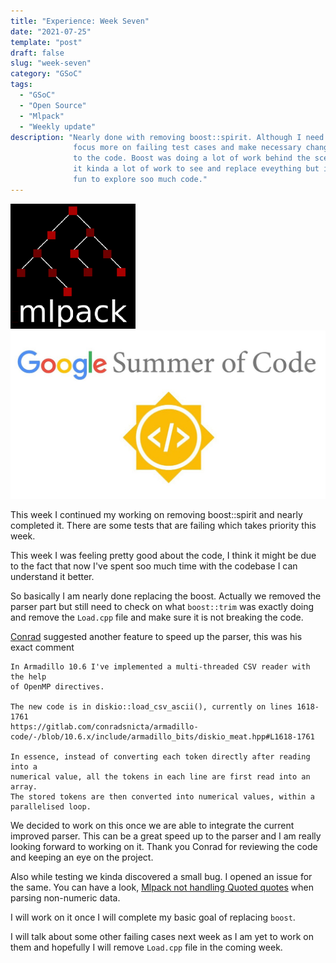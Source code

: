 ```yaml
---
title: "Experience: Week Seven"
date: "2021-07-25"
template: "post"
draft: false
slug: "week-seven"
category: "GSoC"
tags:
  - "GSoC"
  - "Open Source"
  - "Mlpack"
  - "Weekly update"
description: "Nearly done with removing boost::spirit. Although I need to
              focus more on failing test cases and make necessary changes
              to the code. Boost was doing a lot of work behind the scenes,
              it kinda a lot of work to see and replace eveything but it's
              fun to explore soo much code."
---
```


![mlpack-logo.png](/media/mlpack-logo.png)
![gsoc-logo.png](/media/gsoc-logo.png)

This week I continued my working on removing boost::spirit and nearly completed it. There are some
tests that are failing which takes priority this week.

This week I was feeling pretty good about the code, I think it might be due to the fact that now
I've spent soo much time with the codebase I can understand it better.

So basically I am nearly done replacing the boost. Actually we removed the parser part but still
need to check on what `boost::trim` was exactly doing and remove the `Load.cpp` file and make sure
it is not breaking the code.

[Conrad](https://github.com/conradsnicta) suggested another feature to speed up the parser,
this was his exact comment
```
In Armadillo 10.6 I've implemented a multi-threaded CSV reader with the help
of OpenMP directives.

The new code is in diskio::load_csv_ascii(), currently on lines 1618-1761
https://gitlab.com/conradsnicta/armadillo-code/-/blob/10.6.x/include/armadillo_bits/diskio_meat.hpp#L1618-1761

In essence, instead of converting each token directly after reading into a
numerical value, all the tokens in each line are first read into an array.
The stored tokens are then converted into numerical values, within a
parallelised loop.
```

We decided to work on this once we are able to integrate the current improved parser. This can be
a great speed up to the parser and I am really looking forward to working on it. Thank you Conrad
for reviewing the code and keeping an eye on the project.

Also while testing we kinda discovered a small bug. I opened an issue for the same. You can have a
look, [Mlpack not handling Quoted quotes](https://github.com/mlpack/mlpack/issues/3024)
when parsing non-numeric data.

I will work on it once I will complete my basic goal of replacing `boost`.

I will talk about some other failing cases next week as I am yet to work on them and hopefully
I will remove `Load.cpp` file in the coming week.
